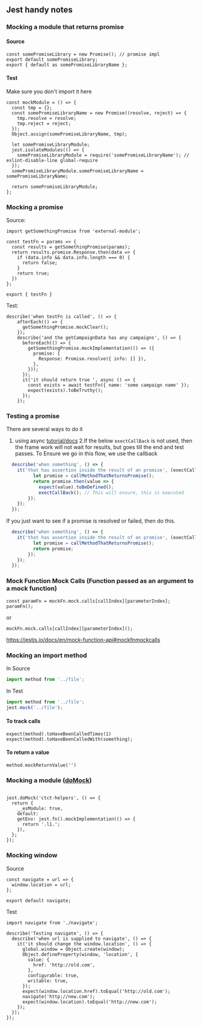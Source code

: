 ## Jest handy notes

### Mocking a module that returns promise

#### Source
```
const somePromiseLibrary = new Promise(); // promise impl
export default somePromiseLibrary;
export { default as somePromiseLibraryName };
```

#### Test
Make sure you don't import it here
```
const mockModule = () => {
  const tmp = {};
  const somePromiseLibraryName = new Promise((resolve, reject) => {
    tmp.resolve = resolve;
    tmp.reject = reject;
  });
  Object.assign(somePromiseLibraryName, tmp);

  let somePromiseLibraryModule;
  jest.isolateModules(() => {
    somePromiseLibraryModule = require('somePromiseLibraryName'); // eslint-disable-line global-require
  });
  somePromiseLibraryModule.somePromiseLibraryName = somePromiseLibraryName;

  return somePromiseLibraryModule;
};

```


### Mocking a promise
Source:
```
import getSomethingPromise from 'external-module';

const testFn = params => {
  const results = getSomethingPromise(params);
  return results.promise.Response.then(data => {
    if (data.info && data.info.length === 0) {
      return false;
    }
    return true;
  })
};

export { testFn }
```
Test:
```
describe('when testFn is called', () => {
    afterEach(() => {
      getSomethingPromise.mockClear();
    });
    describe('and the getCampaignData has any campaigns', () => {
      beforeEach(() => {
        getSomethingPromise.mockImplementation(() => ({
          promise: {
            Response: Promise.resolve({ info: [] }),
          },
        }));
      });
      it('it should return true ', async () => {
        const exists = await testFn({ name: 'some campaign name' });
        expect(exists).toBeTruthy();
      });
    });
```
### Testing a promise

There are several ways to do it 
1. using async [tutorial/docs](https://jestjs.io/docs/en/tutorial-async)
2.If the below `exectCallBack` is not used, then the frame work will not wait for results, but goes till the end and test passes. To Ensure we go in this flow, we use the callback
```js
  describe('when something', () => {
    it('that has assertion inside the result of an promise', (exectCallBack) => {
          let promise = callMethodThatReturnsPromise();
          return promise.then(value => {
            expect(value).toBeDefined();
            exectCallBack(); // This will ensure, this is executed
        });
    });
  });
```

If you just want to see if a promise is resolved or failed, then do this.
```js
  describe('when something', () => {
    it('that has assertion inside the result of an promise', (exectCallBack) => {
          let promise = callMethodThatReturnsPromise();
          return promise;
        });
    });
  });
```
### Mock Function Mock Calls (Function passed as an argument to a mock function)
```
const paramFn = mockFn.mock.calls[callIndex][parameterIndex];
paramFn();
```
or
```
mockFn.mock.calls[callIndex][parameterIndex]();
```

https://jestjs.io/docs/en/mock-function-api#mockfnmockcalls

### Mocking an import method

In Source
```js
import method from '../file';
```
In Test
```js
import method from '../file';
jest.mock('../file');
```
#### To track calls
```
expect(method).toHaveBeenCalledTimes(1)
expect(method).toHaveBeenCalledWith(something);
```

#### To return a value
```
method.mockReturnValue('')
```

### Mocking a module ([doMock](https://jestjs.io/docs/en/jest-object#jestdomockmodulename-factory-options))
```

jest.doMock('ctct-helpers', () => {
  return {
    __esModule: true,
    default: 
    getEnv: jest.fn().mockImplementation(() => {
      return '.l1.';
    }),
  };
});
```

### Mocking window

Source
```
const navigate = url => {
  window.location = url;
};

export default navigate;
```


Test
```
import navigate from './navigate';

describe('Testing navigate', () => {
  describe('when url is supplied to navigate', () => {
    it('it should change the window.location', () => {
      global.window = Object.create(window);
      Object.defineProperty(window, 'location', {
        value: {
          href: 'http://old.com',
        },
        configurable: true,
        writable: true,
      });
      expect(window.location.href).toEqual('http://old.com');
      navigate('http://new.com');
      expect(window.location).toEqual('http://new.com');
    });
  });
});

```
